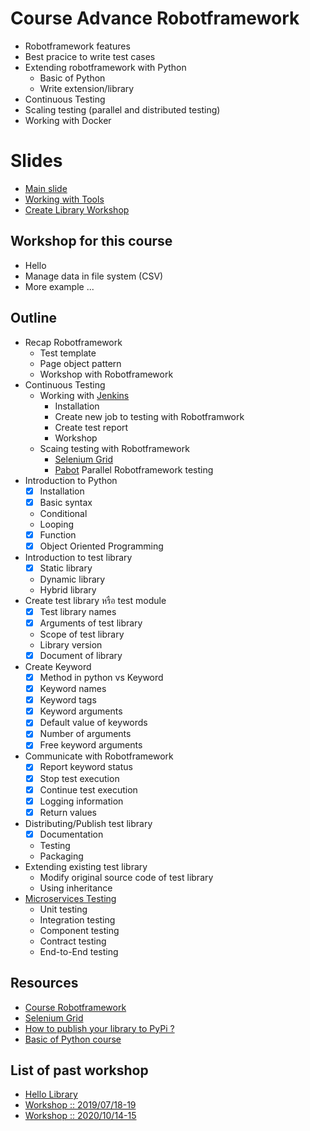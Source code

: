 # Course Advance Robotframework
* Robotframework features
* Best pracice to write test cases
* Extending robotframework with Python
  * Basic of Python
  * Write extension/library
* Continuous Testing
* Scaling testing (parallel and distributed testing)
* Working with Docker

# Slides
* [Main slide](https://github.com/up1/course-advance-robotframework/blob/master/slide/SCK-ADVANCE-ROBOT-FRAMEWORK.pdf)
* [Working with Tools](https://github.com/up1/course-advance-robotframework/blob/master/slide/SCK-WORKSHOP-ROBOT-TOOLS.pdf)
* [Create Library Workshop](https://github.com/up1/course-advance-robotframework/blob/master/slide/SCK-WORKSHOP.pdf)

## Workshop for this course
* Hello
* Manage data in file system (CSV)
* More example ...

## Outline

* Recap Robotframework
  * Test template
  * Page object pattern
  * Workshop with Robotframework
* Continuous Testing
  * Working with [Jenkins](https://jenkins-ci.org/)
    * Installation
    * Create new job to testing with Robotframwork
    * Create test report
    * Workshop
  * Scaing testing with Robotframework
    * [Selenium Grid](https://www.seleniumhq.org/projects/grid/)
    * [Pabot](https://github.com/mkorpela/pabot) Parallel Robotframework testing
* Introduction to Python
    * [x] Installation
    * [x] Basic syntax
    * Conditional
    * Looping
    * [x] Function
    * [x] Object Oriented Programming
* Introduction to test library
    * [x] Static library
    * Dynamic library
    * Hybrid library
* Create test library หรือ test module
    * [x] Test library names
    * [x] Arguments of test library
    * Scope of test library 
    * Library version
    * [x] Document of library
* Create Keyword
    * [x] Method in python vs Keyword
    * [x] Keyword names
    * [x] Keyword tags
    * [x] Keyword arguments
    * [x] Default value of keywords
    * [x] Number of arguments
    * [x] Free keyword arguments
* Communicate with Robotframework
    * [x] Report keyword status
    * [x] Stop test execution
    * [x] Continue test execution
    * [x] Logging information
    * [x] Return values
* Distributing/Publish test library
    * [x] Documentation
    * Testing
    * Packaging
* Extending existing test library
    * Modify original source code of test library
    * Using inheritance
* [Microservices Testing](https://martinfowler.com/articles/microservice-testing/)
    * Unit testing
    * Integration testing
    * Component testing
    * Contract testing
    * End-to-End testing
    
## Resources
* [Course Robotframework](https://github.com/up1/course-robotframework)
* [Selenium Grid](https://github.com/up1/course-selenium-grid)
* [How to publish your library to PyPi ?](https://github.com/up1/demo-helloworld-library)
* [Basic of Python course](https://www.w3schools.com/python/default.asp)

## List of past workshop
* [Hello Library](https://github.com/up1/demo-helloworld-library)
* [Workshop :: 2019/07/18-19](https://github.com/up1/robot-swpark)
* [Workshop :: 2020/10/14-15](https://github.com/up1/workshop-swpark20201014)


